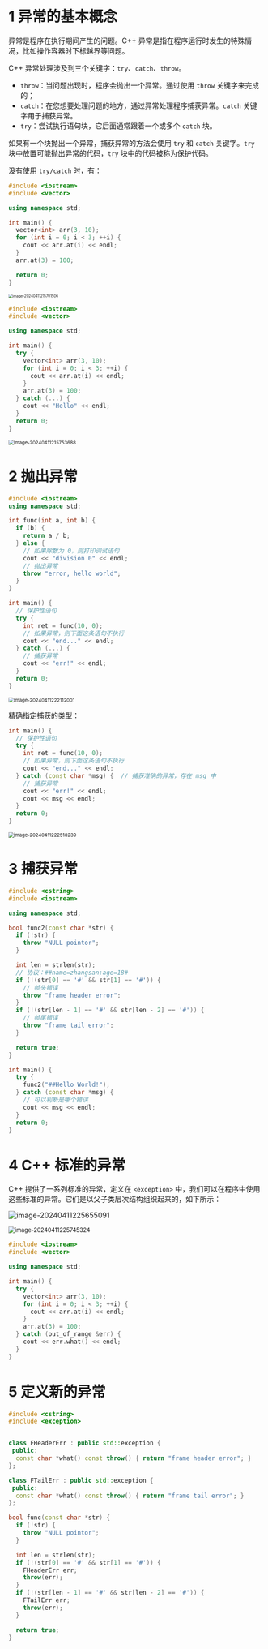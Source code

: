 # 1 异常的基本概念

异常是程序在执行期间产生的问题。C++ 异常是指在程序运行时发生的特殊情况，比如操作容器时下标越界等问题。

C++ 异常处理涉及到三个关键字：`try`、`catch`、`throw`。

- `throw`：当问题出现时，程序会抛出一个异常。通过使用 `throw` 关键字来完成的；
- `catch`：在您想要处理问题的地方，通过异常处理程序捕获异常。`catch` 关键字用于捕获异常。
- `try`：尝试执行语句块，它后面通常跟着一个或多个 `catch` 块。

如果有一个块抛出一个异常，捕获异常的方法会使用 `try` 和 `catch` 关键字。`try` 块中放置可能抛出异常的代码，`try` 块中的代码被称为保护代码。

没有使用 `try/catch` 时，有：

```cpp
#include <iostream>
#include <vector>

using namespace std;

int main() {
  vector<int> arr(3, 10);
  for (int i = 0; i < 3; ++i) {
    cout << arr.at(i) << endl;
  }
  arr.at(3) = 100;

  return 0;
}
```

<img src="https://leafalice-image.oss-cn-hangzhou.aliyuncs.com/img/2024-04-11%2F12b55eef9f5227d53128d7917095ade6--6043--image-20240411215701506.png" alt="image-20240411215701506" style="zoom:50%;" />

```cpp
#include <iostream>
#include <vector>

using namespace std;

int main() {
  try {
    vector<int> arr(3, 10);
    for (int i = 0; i < 3; ++i) {
      cout << arr.at(i) << endl;
    }
    arr.at(3) = 100;
  } catch (...) {
    cout << "Hello" << endl;
  }
  return 0;
}
```

<img src="https://leafalice-image.oss-cn-hangzhou.aliyuncs.com/img/2024-04-11%2Fde155954762d6e4d5cf5ca2fef7b478e--ea0c--image-20240411215753688.png" alt="image-20240411215753688" style="zoom: 67%;" />

# 2 抛出异常

```cpp
#include <iostream>
using namespace std;

int func(int a, int b) {
  if (b) {
    return a / b;
  } else {
    // 如果除数为 0，则打印调试语句
    cout << "division 0" << endl;
    // 抛出异常
    throw "error, hello world";
  }
}

int main() {
  // 保护性语句
  try {
    int ret = func(10, 0);
    // 如果异常，则下面这条语句不执行
    cout << "end..." << endl;
  } catch (...) {
    // 捕获异常
    cout << "err!" << endl;
  }
  return 0;
}
```

<img src="https://leafalice-image.oss-cn-hangzhou.aliyuncs.com/img/2024-04-11%2F49e029a484660f1c696aff98d2fc03ae--56c9--image-20240411222112001.png" alt="image-20240411222112001" style="zoom:67%;" />

精确指定捕获的类型：

```cpp
int main() {
  // 保护性语句
  try {
    int ret = func(10, 0);
    // 如果异常，则下面这条语句不执行
    cout << "end..." << endl;
  } catch (const char *msg) {  // 捕获准确的异常，存在 msg 中
    // 捕获异常
    cout << "err!" << endl;
    cout << msg << endl;
  }
  return 0;
}
```

<img src="https://leafalice-image.oss-cn-hangzhou.aliyuncs.com/img/2024-04-11%2Fd927facf7198a6381c1a9e5155faa619--672e--image-20240411222518239.png" alt="image-20240411222518239" style="zoom:67%;" />

# 3 捕获异常

```cpp
#include <cstring>
#include <iostream>

using namespace std;

bool func2(const char *str) {
  if (!str) {
    throw "NULL pointor";
  }

  int len = strlen(str);
  // 协议：##name=zhangsan;age=18#
  if (!(str[0] == '#' && str[1] == '#')) {
    // 帧头错误
    throw "frame header error";
  }
  if (!(str[len - 1] == '#' && str[len - 2] == '#')) {
    // 帧尾错误
    throw "frame tail error";
  }

  return true;
}

int main() {
  try {
    func2("##Hello World!");
  } catch (const char *msg) {
    // 可以判断是哪个错误
    cout << msg << endl;
  }
  return 0;
}
```

# 4 C++ 标准的异常

C++ 提供了一系列标准的异常，定义在 `<exception>` 中，我们可以在程序中使用这些标准的异常。它们是以父子类层次结构组织起来的，如下所示：

![image-20240411225655091](https://leafalice-image.oss-cn-hangzhou.aliyuncs.com/img/2024-04-11%2Fff949eb5b1f803faddca3ed1963b8442--a2d5--image-20240411225655091.png)

<img src="https://leafalice-image.oss-cn-hangzhou.aliyuncs.com/img/2024-04-11%2Fe3f790418befe500321dac53c71288ab--702b--image-20240411225745324.png" alt="image-20240411225745324" style="zoom: 80%;" />

```cpp
#include <iostream>
#include <vector>

using namespace std;

int main() {
  try {
    vector<int> arr(3, 10);
    for (int i = 0; i < 3; ++i) {
      cout << arr.at(i) << endl;
    }
    arr.at(3) = 100;
  } catch (out_of_range &err) {
    cout << err.what() << endl;
  }
}
```

# 5 定义新的异常

```cpp
#include <cstring>
#include <exception>


class FHeaderErr : public std::exception {
 public:
  const char *what() const throw() { return "frame header error"; }
};

class FTailErr : public std::exception {
 public:
  const char *what() const throw() { return "frame tail error"; }
};

bool func(const char *str) {
  if (!str) {
    throw "NULL pointor";
  }

  int len = strlen(str);
  if (!(str[0] == '#' && str[1] == '#')) {
    FHeaderErr err;
    throw(err);
  }
  if (!(str[len - 1] == '#' && str[len - 2] == '#')) {
    FTailErr err;
    throw(err);
  }

  return true;
}
```

